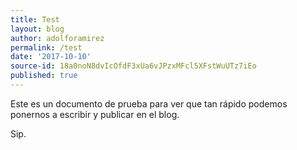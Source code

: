 ```yaml
---
title: Test
layout: blog
author: adolforamirez
permalink: /test
date: '2017-10-10'
source-id: 18a0noN8dvIcOfdF3xUa6vJPzxMFcl5XFstWuUTz7iEo
published: true
---
```

Este es un documento de prueba para ver que tan rápido podemos ponernos a escribir y publicar en el blog.

Sip.

